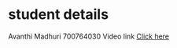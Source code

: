 
# student details 
Avanthi Madhuri
700764030
Video link
[Click here](https://drive.google.com/file/d/1vVHW34gblAJG58X0POE18Icgm6E1jjva/view?usp=sharing)

